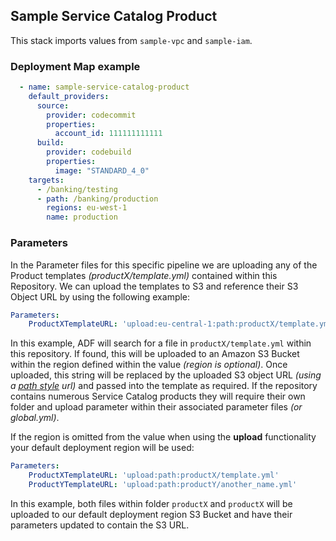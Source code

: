 ## Sample Service Catalog Product

This stack imports values from `sample-vpc` and `sample-iam`.

### Deployment Map example
```yaml
  - name: sample-service-catalog-product
    default_providers:
      source:
        provider: codecommit
        properties:
          account_id: 111111111111
      build:
        provider: codebuild
        properties:
          image: "STANDARD_4_0"
    targets:
      - /banking/testing
      - path: /banking/production
        regions: eu-west-1
        name: production
```

### Parameters
In the Parameter files for this specific pipeline we are uploading any of the Product templates *(productX/template.yml)* contained within this Repository. We can upload the templates to S3 and reference their S3 Object URL by using the following example:

```yaml
Parameters:
    ProductXTemplateURL: 'upload:eu-central-1:path:productX/template.yml'
```

In this example, ADF will search for a file in `productX/template.yml` within this repository. If found, this will be uploaded to an Amazon S3 Bucket within the region defined within the value *(region is optional)*. Once uploaded, this string will be replaced by the uploaded S3 object URL *(using a [path style](https://docs.aws.amazon.com/AmazonS3/latest/dev/VirtualHosting.html) url)* and passed into the template as required. If the repository contains numerous Service Catalog products they will require their own folder and upload parameter within their associated parameter files *(or global.yml)*.

If the region is omitted from the value when using the **upload** functionality your default deployment region will be used:

```yaml
Parameters:
    ProductXTemplateURL: 'upload:path:productX/template.yml'
    ProductYTemplateURL: 'upload:path:productY/another_name.yml'
```

In this example, both files within folder `productX` and `productX` will be uploaded to our default deployment region S3 Bucket and have their parameters updated to contain the S3 URL.
